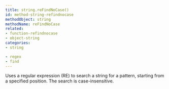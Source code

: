 ```yaml
---
title: string.reFindNoCase()
id: method-string-refindnocase
methodObject: string
methodName: reFindNoCase
related:
- function-refindnocase
- object-string
categories:
- string

- regex
- find
---
```


Uses a regular expression (RE) to search a string for a pattern,
         starting from a specified position. The search is
         case-insensitive.